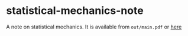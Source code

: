# statistical-mechanics-note
A note on statistical mechanics.
It is available from ```out/main.pdf``` or [here](https://github.com/yoshiysoh/statistical-mechanics-note/blob/main/out/main.pdf)
